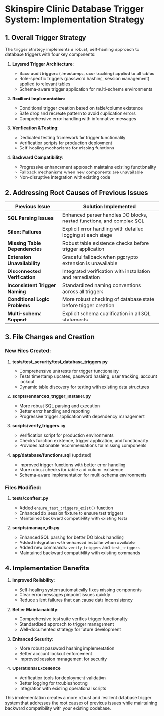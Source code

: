 # Skinspire Clinic Database Trigger System: Implementation Strategy

## 1. Overall Trigger Strategy

The trigger strategy implements a robust, self-healing approach to database triggers with four key components:

1. **Layered Trigger Architecture**:
   - Base audit triggers (timestamps, user tracking) applied to all tables
   - Role-specific triggers (password hashing, session management) applied to relevant tables
   - Schema-aware trigger application for multi-schema environments

2. **Resilient Implementation**:
   - Conditional trigger creation based on table/column existence
   - Safe drop and recreate pattern to avoid duplication errors
   - Comprehensive error handling with informative messages

3. **Verification & Testing**:
   - Dedicated testing framework for trigger functionality
   - Verification scripts for production deployment
   - Self-healing mechanisms for missing functions

4. **Backward Compatibility**:
   - Progressive enhancement approach maintains existing functionality
   - Fallback mechanisms when new components are unavailable
   - Non-disruptive integration with existing code

## 2. Addressing Root Causes of Previous Issues

| Previous Issue | Solution Implemented |
|----------------|----------------------|
| **SQL Parsing Issues** | Enhanced parser handles DO blocks, nested functions, and complex SQL |
| **Silent Failures** | Explicit error handling with detailed logging at each stage |
| **Missing Table Dependencies** | Robust table existence checks before trigger application |
| **Extension Unavailability** | Graceful fallback when pgcrypto extension is unavailable |
| **Disconnected Verification** | Integrated verification with installation and remediation |
| **Inconsistent Trigger Naming** | Standardized naming conventions across all triggers |
| **Conditional Logic Problems** | More robust checking of database state before trigger creation |
| **Multi-schema Support** | Explicit schema qualification in all SQL statements |

## 3. File Changes and Creation

### New Files Created:

1. **tests/test_security/test_database_triggers.py**
   - Comprehensive unit tests for trigger functionality
   - Tests timestamp updates, password hashing, user tracking, account lockout
   - Dynamic table discovery for testing with existing data structures

2. **scripts/enhanced_trigger_installer.py**
   - More robust SQL parsing and execution
   - Better error handling and reporting
   - Progressive trigger application with dependency management

3. **scripts/verify_triggers.py**
   - Verification script for production environments
   - Checks function existence, trigger application, and functionality
   - Provides actionable recommendations for missing components

4. **app/database/functions.sql** (updated)
   - Improved trigger functions with better error handling
   - More robust checks for table and column existence
   - Schema-aware implementation for multi-schema environments

### Files Modified:

1. **tests/conftest.py**
   - Added `ensure_test_triggers_exist()` function
   - Enhanced db_session fixture to ensure test triggers
   - Maintained backward compatibility with existing tests

2. **scripts/manage_db.py**
   - Enhanced SQL parsing for better DO block handling
   - Added integration with enhanced installer when available
   - Added new commands: `verify_triggers` and `test_triggers`
   - Maintained backward compatibility with existing commands

## 4. Implementation Benefits

1. **Improved Reliability**:
   - Self-healing system automatically fixes missing components
   - Clear error messages pinpoint issues quickly
   - Reduce silent failures that can cause data inconsistency

2. **Better Maintainability**:
   - Comprehensive test suite verifies trigger functionality
   - Standardized approach to trigger management
   - Well-documented strategy for future development

3. **Enhanced Security**:
   - More robust password hashing implementation
   - Better account lockout enforcement
   - Improved session management for security

4. **Operational Excellence**:
   - Verification tools for deployment validation
   - Better logging for troubleshooting
   - Integration with existing operational scripts

This implementation creates a more robust and resilient database trigger system that addresses the root causes of previous issues while maintaining backward compatibility with your existing codebase.